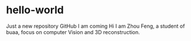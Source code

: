 # hello-world
Just a new repository
GitHub I am coming
Hi I am Zhou Feng, a student of buaa, focus on computer Vision and 3D reconstruction.
